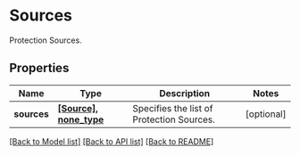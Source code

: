 # Sources

Protection Sources.

## Properties
Name | Type | Description | Notes
------------ | ------------- | ------------- | -------------
**sources** | [**[Source], none_type**](Source.md) | Specifies the list of Protection Sources. | [optional] 

[[Back to Model list]](../README.md#documentation-for-models) [[Back to API list]](../README.md#documentation-for-api-endpoints) [[Back to README]](../README.md)


